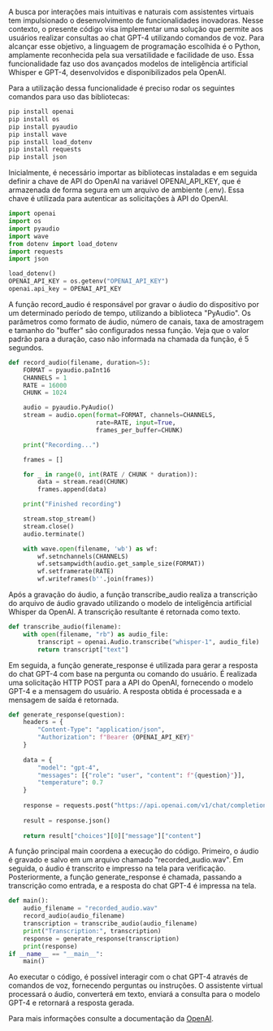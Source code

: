 A busca por interações mais intuitivas e naturais com assistentes virtuais tem impulsionado o desenvolvimento de funcionalidades inovadoras. Nesse contexto, o presente código visa implementar uma solução que permite aos usuários realizar consultas ao chat GPT-4 utilizando comandos de voz. Para alcançar esse objetivo, a linguagem de programação escolhida é o Python, amplamente reconhecida pela sua versatilidade e facilidade de uso. Essa funcionalidade faz uso dos avançados modelos de inteligência artificial Whisper e GPT-4, desenvolvidos e disponibilizados pela OpenAI.

Para a utilização dessa funcionalidade é preciso rodar os seguintes comandos para uso das bibliotecas:

```python
pip install openai
pip install os
pip install pyaudio
pip install wave
pip install load_dotenv
pip install requests
pip install json
```

Inicialmente, é necessário importar as bibliotecas instaladas e em seguida definir a chave de API do OpenAI na variável OPENAI_API_KEY, que é armazenada de forma segura em um arquivo de ambiente (.env). Essa chave é utilizada para autenticar as solicitações à API do OpenAI.

```python
import openai
import os
import pyaudio
import wave
from dotenv import load_dotenv
import requests
import json

load_dotenv()
OPENAI_API_KEY = os.getenv("OPENAI_API_KEY")
openai.api_key = OPENAI_API_KEY
```

A função record_audio é responsável por gravar o áudio do dispositivo por um determinado período de tempo, utilizando a biblioteca "PyAudio". Os parâmetros como formato de áudio, número de canais, taxa de amostragem e tamanho do "buffer" são configurados nessa função. Veja que o valor padrão para a duração, caso não informada na chamada da função, é 5 segundos.

```python
def record_audio(filename, duration=5):
    FORMAT = pyaudio.paInt16
    CHANNELS = 1
    RATE = 16000
    CHUNK = 1024

    audio = pyaudio.PyAudio()
    stream = audio.open(format=FORMAT, channels=CHANNELS,
                        rate=RATE, input=True,
                        frames_per_buffer=CHUNK)

    print("Recording...")

    frames = []

    for _ in range(0, int(RATE / CHUNK * duration)):
        data = stream.read(CHUNK)
        frames.append(data)

    print("Finished recording")

    stream.stop_stream()
    stream.close()
    audio.terminate()

    with wave.open(filename, 'wb') as wf:
        wf.setnchannels(CHANNELS)
        wf.setsampwidth(audio.get_sample_size(FORMAT))
        wf.setframerate(RATE)
        wf.writeframes(b''.join(frames))
```

Após a gravação do áudio, a função transcribe_audio realiza a transcrição do arquivo de áudio gravado utilizando o modelo de inteligência artificial Whisper da OpenAI. A transcrição resultante é retornada como texto.

```python
def transcribe_audio(filename):
    with open(filename, "rb") as audio_file:
        transcript = openai.Audio.transcribe("whisper-1", audio_file)
        return transcript["text"]
```

Em seguida, a função generate_response é utilizada para gerar a resposta do chat GPT-4 com base na pergunta ou comando do usuário. É realizada uma solicitação HTTP POST para a API do OpenAI, fornecendo o modelo GPT-4 e a mensagem do usuário. A resposta obtida é processada e a mensagem de saída é retornada.

```python
def generate_response(question):
    headers = {
        "Content-Type": "application/json",
        "Authorization": f"Bearer {OPENAI_API_KEY}"
    }
  
    data = {
        "model": "gpt-4",
        "messages": [{"role": "user", "content": f"{question}"}],
        "temperature": 0.7
    }
  
    response = requests.post("https://api.openai.com/v1/chat/completions", headers=headers, json=data)
  
    result = response.json()
  
    return result["choices"][0]["message"]["content"]
```

A função principal main coordena a execução do código. Primeiro, o áudio é gravado e salvo em um arquivo chamado "recorded_audio.wav". Em seguida, o áudio é transcrito e impresso na tela para verificação. Posteriormente, a função generate_response é chamada, passando a transcrição como entrada, e a resposta do chat GPT-4 é impressa na tela.

```python
def main():
    audio_filename = "recorded_audio.wav"
    record_audio(audio_filename)
    transcription = transcribe_audio(audio_filename)
    print("Transcription:", transcription)
    response = generate_response(transcription)
    print(response)
if __name__ == "__main__":
    main()
```

Ao executar o código, é possível interagir com o chat GPT-4 através de comandos de voz, fornecendo perguntas ou instruções. O assistente virtual processará o áudio, converterá em texto, enviará a consulta para o modelo GPT-4 e retornará a resposta gerada.

Para mais informações consulte a documentação da [OpenAI](https://platform.openai.com/docs/introduction).
